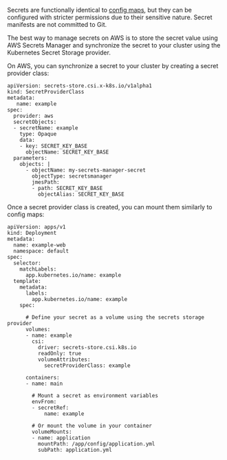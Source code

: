 Secrets are functionally identical to [config
maps](../../deploy/deploying-to-kubernetes/environment-variables-and-configuration-files.md),
but they can be configured with stricter permissions due to their
sensitive nature. Secret manifests are not committed to Git.

The best way to manage secrets on AWS is to store the secret value using
AWS Secrets Manager and synchronize the secret to your cluster using the
Kubernetes Secret Storage provider.

On AWS, you can synchronize a secret to your cluster by creating a
secret provider class:

<div class="code panel pdl" style="border-width: 1px;">

<div class="codeContent panelContent pdl">

``` syntaxhighlighter-pre
apiVersion: secrets-store.csi.x-k8s.io/v1alpha1
kind: SecretProviderClass
metadata:
   name: example
spec:
  provider: aws
  secretObjects:
  - secretName: example
    type: Opaque
    data:
    - key: SECRET_KEY_BASE
      objectName: SECRET_KEY_BASE
  parameters:
    objects: |
      - objectName: my-secrets-manager-secret
        objectType: secretsmanager
        jmesPath:
        - path: SECRET_KEY_BASE
          objectAlias: SECRET_KEY_BASE
```

</div>

</div>

Once a secret provider class is created, you can mount them similarly to
config maps:

<div class="code panel pdl" style="border-width: 1px;">

<div class="codeContent panelContent pdl">

``` syntaxhighlighter-pre
apiVersion: apps/v1
kind: Deployment
metadata:
  name: example-web
  namespace: default
spec:
  selector:
    matchLabels:
      app.kubernetes.io/name: example
  template:
    metadata:
      labels:
        app.kubernetes.io/name: example
    spec:

      # Define your secret as a volume using the secrets storage provider
      volumes:
      - name: example
        csi:
          driver: secrets-store.csi.k8s.io
          readOnly: true
          volumeAttributes:
            secretProviderClass: example

      containers:
      - name: main

        # Mount a secret as environment variables
        envFrom:
        - secretRef:
            name: example

        # Or mount the volume in your container
        volumeMounts:
        - name: application
          mountPath: /app/config/application.yml
          subPath: application.yml
```

</div>

</div>
